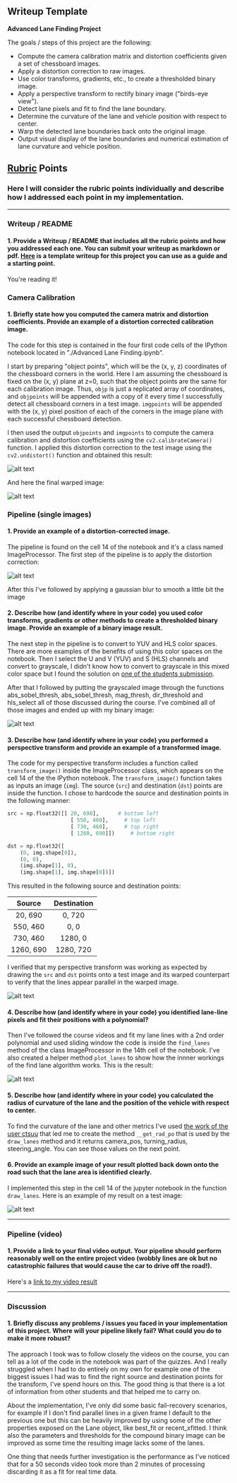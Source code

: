 ## Writeup Template

**Advanced Lane Finding Project**

The goals / steps of this project are the following:

* Compute the camera calibration matrix and distortion coefficients given a set of chessboard images.
* Apply a distortion correction to raw images.
* Use color transforms, gradients, etc., to create a thresholded binary image.
* Apply a perspective transform to rectify binary image ("birds-eye view").
* Detect lane pixels and fit to find the lane boundary.
* Determine the curvature of the lane and vehicle position with respect to center.
* Warp the detected lane boundaries back onto the original image.
* Output visual display of the lane boundaries and numerical estimation of lane curvature and vehicle position.

[//]: # (Image References)

[image1]: ./output_images/sample_chess.png "Sample image"
[image2]: ./output_images/undistorted_chess.png "Undistorted Image"
[image3]: ./output_images/undistorted.png "Undistorted Image"
[image4]: ./output_images/unwarped_chess.png "Unwarped Image"
[image5]: ./output_images/thresholded_gradient_x.png "Thresholded Gradient over X"
[image6]: ./output_images/thresholded_gradient_y.png "Thresholded Gradient over Y"
[image7]: ./output_images/thresholded_magnitude.png "Thresholded Magnitude"
[image8]: ./output_images/thresholded_grad_dir.png "Thresholded Grad. Dir."
[image9]: ./output_images/combined_image.png "Combined image"
[image10]: ./output_images/gray_binary.png "Gray binary"
[image11]: ./output_images/s_binary.png "S Binary"
[image12]: ./output_images/h_binary.png "H Binary"
[image13]: ./output_images/thresholded_s.png "Thresholded S"
[image14]: ./output_images/pipeline_applied.png "Pipeline applied image"
[image15]: ./output_images/warped_image.png "Warped image"
[image16]: ./output_images/warp_binary.png "Warped image"
[image17]: ./output_images/lane_detection.png "Lane detection"
[image18]: ./output_images/result.png "Final result"

## [Rubric](https://review.udacity.com/#!/rubrics/571/view) Points

### Here I will consider the rubric points individually and describe how I addressed each point in my implementation.  

---

### Writeup / README

#### 1. Provide a Writeup / README that includes all the rubric points and how you addressed each one.  You can submit your writeup as markdown or pdf.  [Here](https://github.com/udacity/CarND-Advanced-Lane-Lines/blob/master/writeup_template.md) is a template writeup for this project you can use as a guide and a starting point.  

You're reading it!

### Camera Calibration

#### 1. Briefly state how you computed the camera matrix and distortion coefficients. Provide an example of a distortion corrected calibration image.

The code for this step is contained in the four first code cells of the IPython notebook located in "./Advanced Lane Finding.ipynb".  

I start by preparing "object points", which will be the (x, y, z) coordinates of the chessboard corners in the world. Here I am assuming the chessboard is fixed on the (x, y) plane at z=0, such that the object points are the same for each calibration image.  Thus, `objp` is just a replicated array of coordinates, and `objpoints` will be appended with a copy of it every time I successfully detect all chessboard corners in a test image.  `imgpoints` will be appended with the (x, y) pixel position of each of the corners in the image plane with each successful chessboard detection.  

I then used the output `objpoints` and `imgpoints` to compute the camera calibration and distortion coefficients using the `cv2.calibrateCamera()` function.  I applied this distortion correction to the test image using the `cv2.undistort()` function and obtained this result: 

![alt text][image2]

And here the final warped image:

![alt text][image4]

### Pipeline (single images)

#### 1. Provide an example of a distortion-corrected image.

The pipeline is found on the cell 14 of the notebook and it's a class named ImageProcessor. The first step of the pipeline is to apply the distortion correction:

![alt text][image3]

After this I've followed by applying a gaussian blur to smooth a little bit the image

#### 2. Describe how (and identify where in your code) you used color transforms, gradients or other methods to create a thresholded binary image.  Provide an example of a binary image result.

The next step in the pipeline is to convert to YUV and HLS color spaces. There are more examples of the benefits of using this color spaces on the notebook. Then I select the U and V (YUV) and S (HLS) channels and convert to grayscale, I didn't know how to convert to grayscale in this mixed color space but I found the solution on [one of the students submission](https://github.com/GeoffBreemer/SDC-Term1-P4-Advanced-Lane-Finding/blob/master/BinaryThresholder.py#L17).

After that I followed by putting the grayscaled image through the functions abs_sobel_thresh, abs_sobel_thresh, mag_thresh, dir_threshold and hls_select all of those discussed during the course. I've combined all of those images and ended up with my binary image:

![alt text][image9]

#### 3. Describe how (and identify where in your code) you performed a perspective transform and provide an example of a transformed image.

The code for my perspective transform includes a function called `transform_image()` inside the ImageProcessor class, which appears on the cell 14 of the the IPython notebook.  The `transform_image()` function takes as inputs an image (`img`). The source (`src`) and destination (`dst`) points are inside the function. I chose to hardcode the source and destination points in the following manner:

```python
src = np.float32([[ 20, 690],      # bottom left
                    [ 550, 460],     # top left
                    [ 730, 460],     # top right
                    [ 1260, 690]])     # bottom right

dst = np.float32([
    (0, img.shape[0]),
    (0, 0),
    (img.shape[1], 0),
    (img.shape[1], img.shape[0])])
```

This resulted in the following source and destination points:

| Source        | Destination   | 
|:-------------:|:-------------:| 
| 20, 690      | 0, 720        | 
| 550, 460      | 0, 0      |
| 730, 460     | 1280, 0      |
| 1260, 690      | 1280, 720        |

I verified that my perspective transform was working as expected by drawing the `src` and `dst` points onto a test image and its warped counterpart to verify that the lines appear parallel in the warped image.

![alt text][image15]

#### 4. Describe how (and identify where in your code) you identified lane-line pixels and fit their positions with a polynomial?

Then I've followed the course videos and fit my lane lines with a 2nd order polynomial and used sliding window the code is inside the `find_lanes` method of the class ImageProcessor in the 14th cell of the notebook. I've also created a helper method `plot_lanes` to show how the innner workings of the find lane algorithm works. This is the result:

![alt text][image17]

#### 5. Describe how (and identify where in your code) you calculated the radius of curvature of the lane and the position of the vehicle with respect to center.

To find the curvature of the lane and other metrics I've used [the work of the user ctsuu](https://github.com/ctsuu/Advanced-Lane-Finding/blob/master/Advanced-Lane-Finding-Subimission.ipynb) that led me to create the method `__get_rad_po` that is used by the `draw_lanes` method and it returns camera_pos, turning_radius, steering_angle. You can see those values on the next point.

#### 6. Provide an example image of your result plotted back down onto the road such that the lane area is identified clearly.

I implemented this step in the cell 14 of the jupyter notebook in the function `draw_lanes`.  Here is an example of my result on a test image:

![alt text][image18]

---

### Pipeline (video)

#### 1. Provide a link to your final video output.  Your pipeline should perform reasonably well on the entire project video (wobbly lines are ok but no catastrophic failures that would cause the car to drive off the road!).

Here's a [link to my video result](output_images/project_video.mp4)

---

### Discussion

#### 1. Briefly discuss any problems / issues you faced in your implementation of this project.  Where will your pipeline likely fail?  What could you do to make it more robust?

The approach I took was to follow closely the videos on the course, you can tell as a lot of the code in the notebook was part of the quizzes. And I really struggled when I had to do entirely on my own for example one of the biggest issues I had was to find the right source and destination points for the transform, I've spend hours on this. The good thing is that there is a lot of information from other students and that helped me to carry on.

About the implementation, I've only did some basic fail-recovery scenarios, for example if I don't find parallel lines in a given frame I default to the previous one but this can be heavily improved by using some of the other properties exposed on the Lane object, like best_fit or recent_xfitted. I think also the parameters and thresholds for the compound binary image can be improved as some time the resulting image lacks some of the lanes.

One thing that needs further investigation is the performance as I've noticed that for a 50 seconds video took more than 2 minutes of processing discarding it as a fit for real time data.